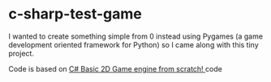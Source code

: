 # c-sharp-test-game

I wanted to create something simple from 0 instead using Pygames (a game development oriented framework for Python) so I came along with this tiny project.

Code is based on <a href="https://www.youtube.com/watch?v=JnGM1p2vsbE"> C# Basic 2D Game engine from scratch! </a> code
